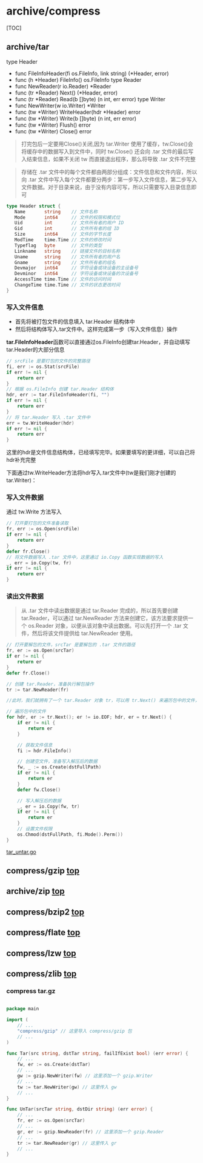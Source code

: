 # archive/compress

[TOC]

## archive/tar

type Header

- func FileInfoHeader(fi os.FileInfo, link string) (*Header, error)
- func (h *Header) FileInfo() os.FileInfo
type Reader
- func NewReader(r io.Reader) *Reader
- func (tr *Reader) Next() (*Header, error)
- func (tr *Reader) Read(b []byte) (n int, err error)
type Writer
- func NewWriter(w io.Writer) *Writer
- func (tw *Writer) WriteHeader(hdr *Header) error
- func (tw *Writer) Write(b []byte) (n int, err error)
- func (tw *Writer) Flush() error
- func (tw *Writer) Close() error

>打完包后一定要用Close()关闭,因为 tar.Writer 使用了缓存，tw.Close()会将缓存中的数据写入到文件中，同时 tw.Close() 还会向 .tar 文件的最后写入结束信息，如果不关闭 tw 而直接退出程序，那么将导致 .tar 文件不完整

>存储在 .tar 文件中的每个文件都由两部分组成：文件信息和文件内容，所以向 .tar 文件中写入每个文件都要分两步：第一步写入文件信息，第二步写入文件数据。对于目录来说，由于没有内容可写，所以只需要写入目录信息即可

```go
type Header struct {
   Name       string    // 文件名称
   Mode       int64     // 文件的权限和模式位
   Uid        int       // 文件所有者的用户 ID
   Gid        int       // 文件所有者的组 ID
   Size       int64     // 文件的字节长度
   ModTime    time.Time // 文件的修改时间
   Typeflag   byte      // 文件的类型
   Linkname   string    // 链接文件的目标名称
   Uname      string    // 文件所有者的用户名
   Gname      string    // 文件所有者的组名
   Devmajor   int64     // 字符设备或块设备的主设备号
   Devminor   int64     // 字符设备或块设备的次设备号
   AccessTime time.Time // 文件的访问时间
   ChangeTime time.Time // 文件的状态更改时间
}
```

### 写入文件信息

- 首先将被打包文件的信息填入 tar.Header 结构体中
- 然后将结构体写入.tar文件中。这样完成第一步（写入文件信息）操作

**tar.FileInfoHeader**函数可以直接通过os.FileInfo创建tar.Header，并自动填写 tar.Header的大部分信息

```go
// srcFile 是要打包的文件的完整路径
fi, err := os.Stat(srcFile)
if err != nil {
    return err
}
// 根据 os.FileInfo 创建 tar.Header 结构体
hdr, err := tar.FileInfoHeader(fi, "")
if err != nil {
    return err
}
// 将 tar.Header 写入 .tar 文件中
err = tw.WriteHeader(hdr)
if err != nil {
    return err
}
```

这里的hdr是文件信息结构体，已经填写完毕。如果要填写的更详细，可以自己将hdr补充完整

下面通过tw.WriteHeader方法将hdr写入.tar文件中(tw是我们刚才创建的tar.Writer)：

### 写入文件数据

通过 tw.Write 方法写入

```go
// 打开要打包的文件准备读取
fr, err := os.Open(srcFile)
if err != nil {
    return err
}
defer fr.Close()
// 将文件数据写入 .tar 文件中，这里通过 io.Copy 函数实现数据的写入
_, err = io.Copy(tw, fr)
if err != nil {
    return err
}
```

### 读出文件数据

>从 .tar 文件中读出数据是通过 tar.Reader 完成的，所以首先要创建 tar.Reader，可以通过 tar.NewReader 方法来创建它，该方法要求提供一个 os.Reader 对象，以便从该对象中读出数据。可以先打开一个 .tar 文件，然后将该文件提供给 tar.NewReader 使用。

```go
// 打开要解包的文件，srcTar 是要解包的 .tar 文件的路径
fr, er := os.Open(srcTar)
if er != nil {
	return er
}
defer fr.Close()

// 创建 tar.Reader，准备执行解包操作
tr := tar.NewReader(fr)

//此时，我们就拥有了一个 tar.Reader 对象 tr，可以用 tr.Next() 来遍历包中的文件，然后将文件的数据保存到磁盘中：

// 遍历包中的文件
for hdr, er := tr.Next(); er != io.EOF; hdr, er = tr.Next() {
    if er != nil {
        return er
    }

    // 获取文件信息
    fi := hdr.FileInfo()

    // 创建空文件，准备写入解压后的数据
    fw, _ := os.Create(dstFullPath)
    if er != nil {
        return er
    }
    defer fw.Close()

    // 写入解压后的数据
    _, er = io.Copy(fw, tr)
    if er != nil {
        return er
    }
    // 设置文件权限
    os.Chmod(dstFullPath, fi.Mode().Perm())
}
```

[tar_untar.go](./tar_untar.go)

## compress/gzip [top](#archive/compress)

## archive/zip [top](#archive/compress)

## compress/bzip2 [top](#archive/compress)

## compress/flate [top](#archive/compress)

## compress/lzw [top](#archive/compress)

## compress/zlib [top](#archive/compress)

### compress tar.gz

```go

package main

import (
    // ...
    "compress/gzip" // 这里导入 compress/gzip 包
    // ...
)

func Tar(src string, dstTar string, failIfExist bool) (err error) {
    // ...
    fw, er := os.Create(dstTar)
    // ...
    gw := gzip.NewWriter(fw) // 这里添加一个 gzip.Writer
    // ...
    tw := tar.NewWriter(gw) // 这里传入 gw
    // ...
}

func UnTar(srcTar string, dstDir string) (err error) {
    // ...
    fr, er := os.Open(srcTar)
    // ...
    gr, er := gzip.NewReader(fr) // 这里添加一个 gzip.Reader
    // ...
    tr := tar.NewReader(gr) // 这里传入 gr
    // ...
}
```